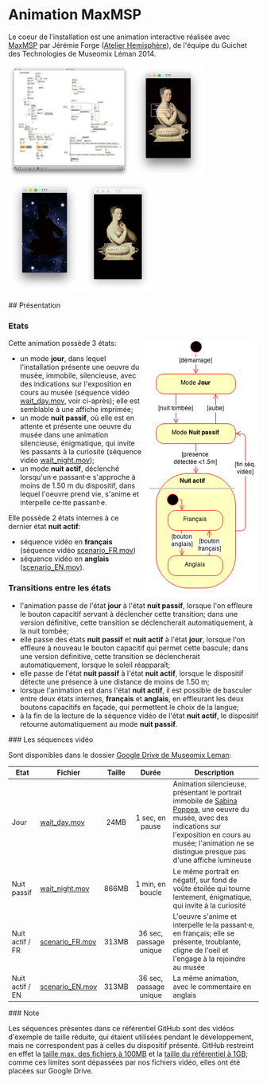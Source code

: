 # Animation MaxMSP

Le coeur de l'installation est une animation interactive réalisée avec [MaxMSP](https://cycling74.com/products/max/) par Jérémie Forge ([Atelier Hemisphère](http://www.hemisphere-project.com/)), de l'équipe du Guichet des Technologies de Museomix Léman 2014.

<img src="docs/patch-maxmsp-animation-mode-jour-fr.png" height="227" alt="Patch MaxMSP"> <img src="docs/sequence-video-mode-jour.png" height="227" alt="Mode jour"> <img src="docs/sequence-video-mode-nuit-passif.png" height="227" alt="Mode nuit passif"> <img src="docs/sequence-video-mode-nuit-actif.png" height="227" alt="Mode nuit actif">

## Présentation

### Etats

<img src="docs/animation-state-diagram.png" width="236" height="519" align="right">Cette animation possède 3 états:

* un mode **jour**, dans lequel l'installation présente une oeuvre du musée, immobile, silencieuse, avec des indications sur l'exposition en cours au musée (séquence vidéo [wait_day.mov](https://docs.google.com/file/d/0B6MJiDb9PY-7dF9BYVZyank3Sms/edit), voir ci-après); elle est semblable à une affiche imprimée;
* un mode **nuit passif**, où elle est en attente et présente une oeuvre du musée dans une animation silencieuse, énigmatique, qui invite les passants à la curiosité (séquence vidéo [wait_night.mov](https://docs.google.com/file/d/0B6MJiDb9PY-7WmdQRHFVMVdBVXc/edit));
* un mode **nuit actif**, déclenché lorsqu'un·e passant·e s'approche à moins de 1.50 m du dispositif, dans lequel l'oeuvre prend vie, s'anime et interpelle ce·tte passant·e.

Elle possède 2 états internes à ce dernier état **nuit actif**:

* séquence vidéo en **français** (séquence vidéo [scenario_FR.mov](https://docs.google.com/file/d/0B6MJiDb9PY-7Z0lDWEJPc0hSZWs/edit))
* séquence vidéo en **anglais** ([scenario_EN.mov](https://docs.google.com/file/d/0B6MJiDb9PY-7TVhrOXd5UERKMXc/edit)).

### Transitions entre les états

* l'animation passe de l'état **jour** à l'état **nuit passif**, lorsque l'on effleure le bouton capacitif servant à déclencher cette transition; dans une version définitive, cette transition se déclencherait automatiquement, à la nuit tombée;
* elle passe des états **nuit passif** et **nuit actif** à l'état **jour**, lorsque l'on effleure à nouveau le bouton capacitif qui permet cette bascule; dans une version définitive, cette transition se déclencherait automatiquement, lorsque le soleil réapparaît;
* elle passe de l'état **nuit passif** à l'état **nuit actif**, lorsque le dispositif détecte une présence à une distance de moins de 1.50 m;
* lorsque l'animation est dans l'état **nuit actif**, il est possible de basculer entre deux états internes, **français** et **anglais**, en effleurant les deux boutons capacitifs en façade, qui permettent le choix de la langue;
* à la fin de la lecture de la séquence vidéo de l'état **nuit actif**, le dispositif retourne automatiquement au mode **nuit passif**.

### Les séquences vidéo

Sont disponibles dans le dossier [Google Drive de Museomix Leman](https://drive.google.com/drive/#folders/0B3Q4jqRazJwDd2FEOXFWeWNHVGM/0B6MJiDb9PY-7Q19Ic3F2a3VLZms/0B6MJiDb9PY-7OVRnQWZlX2FnaDA):

|Etat|Fichier|Taille|Durée|Description|
|----|-------|:----:|:---:|-----------|
|Jour|[wait_day.mov](https://docs.google.com/file/d/0B6MJiDb9PY-7dF9BYVZyank3Sms/edit)|24MB|1 sec, en pause|Animation silencieuse, présentant le portrait immobile de [Sabina Poppea](http://fr.wikipedia.org/wiki/Poppée), une oeuvre du musée, avec des indications sur l'exposition en cours au musée; l'animation ne se distingue presque pas d'une affiche lumineuse|
|Nuit passif|[wait_night.mov](https://docs.google.com/file/d/0B6MJiDb9PY-7WmdQRHFVMVdBVXc/edit)|866MB|1 min, en boucle|Le même portrait en négatif, sur fond de voûte étoilée qui tourne lentement, énigmatique, qui invite à la curiosité|
|Nuit actif / FR|[scenario_FR.mov](https://docs.google.com/file/d/0B6MJiDb9PY-7Z0lDWEJPc0hSZWs/edit)|313MB|36 sec, passage unique|L'oeuvre s'anime et interpelle le·la passant·e, en français; elle se présente, troublante, cligne de l'oeil et l'engage à la rejoindre au musée|
|Nuit actif / EN|[scenario_EN.mov](https://docs.google.com/file/d/0B6MJiDb9PY-7TVhrOXd5UERKMXc/edit)|313MB|36 sec, passage unique|La même animation, avec le commentaire en anglais|

### Note 

Les séquences présentes dans ce référentiel GitHub sont des vidéos d'exemple de taille réduite, qui étaient utilisées pendant le développement, mais ne correspondent pas à celles du dispositif présenté. GitHub restreint en effet la [taille max. des fichiers à 100MB](https://help.github.com/articles/what-is-my-disk-quota/) et la [taille du référentiel à 1GB](https://help.github.com/articles/what-is-my-disk-quota/); comme ces limites sont dépassées par nos fichiers vidéo, elles ont été placées sur Google Drive.
